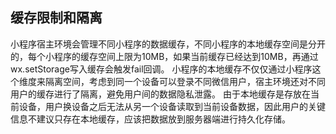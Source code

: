 ## 缓存限制和隔离
小程序宿主环境会管理不同小程序的数据缓存，不同小程序的本地缓存空间是分开的，每个小程序的缓存空间上限为10MB，如果当前缓存已经达到10MB，再通过wx.setStorage写入缓存会触发fail回调。
小程序的本地缓存不仅仅通过小程序这个维度来隔离空间，考虑到同一个设备可以登录不同微信用户，宿主环境还对不同用户的缓存进行了隔离，避免用户间的数据隐私泄露。
由于本地缓存是存放在当前设备，用户换设备之后无法从另一个设备读取到当前设备数据，因此用户的关键信息不建议只存在本地缓存，应该把数据放到服务器端进行持久化存储。